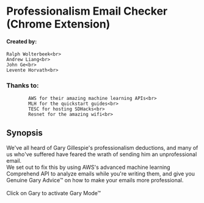 # Professionalism Email Checker (Chrome Extension)
#### Created by:
    Ralph Wolterbeek<br>
    Andrew Liang<br>
    John Ge<br>
    Levente Horvath<br>

### Thanks to:
            AWS for their amazing machine learning APIs<br>
            MLH for the quickstart guides<br>
            TESC for hosting SDHacks<br>
            Resnet for the amazing wifi<br>


## Synopsis
We've all heard of Gary Gillespie's professionalism deductions, and many of us who've suffered have feared the wrath of sending him an unprofessional email.<br>
We set out to fix this by using AWS's advanced machine learning Comprehend API to analyze emails while you're writing them,
and give you Genuine Gary Advice™ on how to make your emails more professional.
<br><br>
Click on Gary to activate Gary Mode™